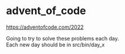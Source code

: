 # advent_of_code

https://adventofcode.com/2022

Going to try to solve these problems each day.  
Each new day should be in src/bin/day_x
